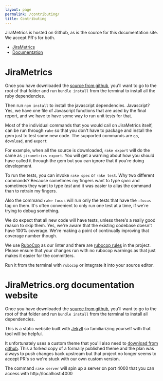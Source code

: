 ```yaml
---
layout: page
permalink: /contributing/
title: Contributing
---
```


JiraMetrics is hosted on Github, as is the source for this documentation site. We accept PR's for both.

* [JiraMetrics](https://github.com/mikebowler/jirametrics)
* [Documentation](https://github.com/mikebowler/jekyll_jirametrics)

# JiraMetrics

Once you have downloaded the [source from github](https://github.com/mikebowler/jirametrics), you'll want to go to the root of that folder and run `bundle install` from the terminal to install all the ruby dependencies.

Then run `npm install` to install the javascript dependencies. Javascript? Yes, we have one file of Javascript functions that are used by the final report, and we have to have some way to run unit tests for that.

Most of the individual commands that you would call on JiraMetrics itself, can be run through `rake` so that you don't have to package and install the gem just to test some new code. The supported commands are `go`, `download`, and `export`

For example, when all the source is downloaded, `rake export` will do the same as `jirametrics export`. You will get a warning about how you should have called it through the gem but you can ignore that if you're doing development.

To run the tests, you can invoke `rake spec` or `rake test`. Why two different commands? Because sometimes my fingers want to type _spec_ and sometimes they want to type _test_ and it was easier to alias the command than to retrain my fingers.

Also the command `rake focus` will run only the tests that have the `:focus` tag on them. It's often convenient to only run one test at a time, if we're trying to debug something.

We do expect that all new code will have tests, unless there's a really good reason to skip them. Yes, we're aware that the existing codebase doesn't have 100% coverage. We're making a point of continually inproving that coverage number though.

We use [RuboCop](https://rubocop.org) as our linter and there are [rubocop rules](https://github.com/mikebowler/jirametrics/blob/main/.rubocop.yml) in the project. Please ensure that your changes run with no rubocop warnings as that just makes it easier for the committers.

Run it from the terminal with `rubocop` or integrate it into your source editor.

# JiraMetrics.org documentation website

Once you have downloaded the [source from github](https://github.com/mikebowler/jekyll_jirametrics), you'll want to go to the root of that folder and run `bundle install` from the terminal to install all dependencies.

This is a static website built with [Jekyll](https://jekyllrb.com) so familiarizing yourself with that tool will be helpful.

It unfortunately uses a custom theme that you'll also need to [download from github](https://github.com/mikebowler/so-simple-theme). This a forked copy of a formally published theme and the plan was always to push changes back upstream but that project no longer seems to accept PR's so we're stuck with our own custom version.

The command `rake server` will spin up a server on port 4000 that you can access with http://localhost:4000
